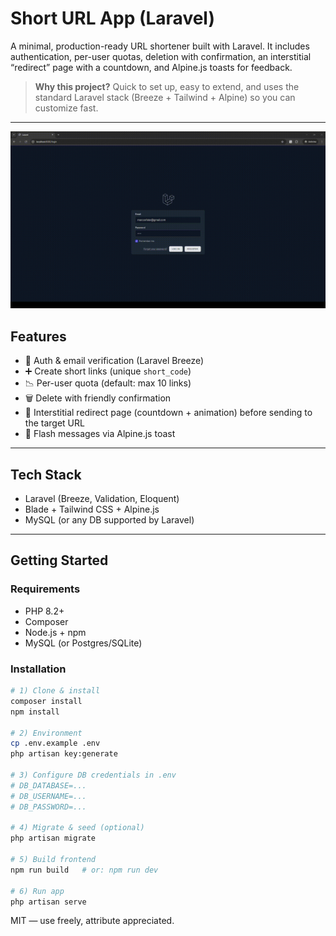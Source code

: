 # Short URL App (Laravel)

A minimal, production-ready URL shortener built with Laravel. It includes authentication, per-user quotas, deletion with confirmation, an interstitial “redirect” page with a countdown, and Alpine.js toasts for feedback.

> **Why this project?**
> Quick to set up, easy to extend, and uses the standard Laravel stack (Breeze + Tailwind + Alpine) so you can customize fast.

---

![GIF showing how the system works](public/how-it-work.gif)

## Features

* 🔐 Auth & email verification (Laravel Breeze)
* ➕ Create short links (unique `short_code`)
* 📉 Per-user quota (default: max 10 links)
* 🗑️ Delete with friendly confirmation
* 🚦 Interstitial redirect page (countdown + animation) before sending to the target URL
* 🔔 Flash messages via Alpine.js toast

---

## Tech Stack

* Laravel (Breeze, Validation, Eloquent)
* Blade + Tailwind CSS + Alpine.js
* MySQL (or any DB supported by Laravel)

---

## Getting Started

### Requirements

* PHP 8.2+
* Composer
* Node.js + npm
* MySQL (or Postgres/SQLite)

### Installation

```bash
# 1) Clone & install
composer install
npm install

# 2) Environment
cp .env.example .env
php artisan key:generate

# 3) Configure DB credentials in .env
# DB_DATABASE=...
# DB_USERNAME=...
# DB_PASSWORD=...

# 4) Migrate & seed (optional)
php artisan migrate

# 5) Build frontend
npm run build   # or: npm run dev

# 6) Run app
php artisan serve
```


MIT — use freely, attribute appreciated.
